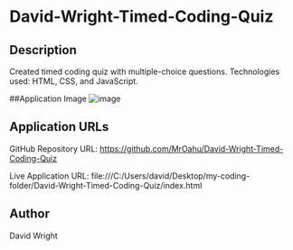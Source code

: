 # David-Wright-Timed-Coding-Quiz

## Description
Created timed coding quiz with multiple-choice questions. Technologies used: HTML, CSS, and JavaScript.

##Application Image
![image](https://github.com/MrOahu/David-Wright-Timed-Coding-Quiz/assets/153314451/f02cadc4-50c5-4534-abc9-09d7d9c33ef7)







## Application URLs

GitHub Repository URL: https://github.com/MrOahu/David-Wright-Timed-Coding-Quiz

Live Application URL: file:///C:/Users/david/Desktop/my-coding-folder/David-Wright-Timed-Coding-Quiz/index.html

## Author
David Wright
